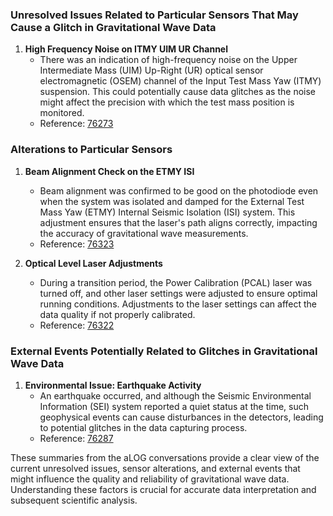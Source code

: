 ### Unresolved Issues Related to Particular Sensors That May Cause a Glitch in Gravitational Wave Data

1. **High Frequency Noise on ITMY UIM UR Channel**
   - There was an indication of high-frequency noise on the Upper Intermediate Mass (UIM) Up-Right (UR) optical sensor electromagnetic (OSEM) channel of the Input Test Mass Yaw (ITMY) suspension. This could potentially cause data glitches as the noise might affect the precision with which the test mass position is monitored.
   - Reference: [76273](https://alog.ligo-la.caltech.edu/aLOG/index.php?callRep=76273)

### Alterations to Particular Sensors

1. **Beam Alignment Check on the ETMY ISI**
   - Beam alignment was confirmed to be good on the photodiode even when the system was isolated and damped for the External Test Mass Yaw (ETMY) Internal Seismic Isolation (ISI) system. This adjustment ensures that the laser's path aligns correctly, impacting the accuracy of gravitational wave measurements.
   - Reference: [76323](https://alog.ligo-la.caltech.edu/aLOG/index.php?callRep=76323)

2. **Optical Level Laser Adjustments**
   - During a transition period, the Power Calibration (PCAL) laser was turned off, and other laser settings were adjusted to ensure optimal running conditions. Adjustments to the laser settings can affect the data quality if not properly calibrated.
   - Reference: [76322](https://alog.ligo-la.caltech.edu/aLOG/index.php?callRep=76322)

### External Events Potentially Related to Glitches in Gravitational Wave Data

1. **Environmental Issue: Earthquake Activity**
   - An earthquake occurred, and although the Seismic Environmental Information (SEI) system reported a quiet status at the time, such geophysical events can cause disturbances in the detectors, leading to potential glitches in the data capturing process.
   - Reference: [76287](https://alog.ligo-la.caltech.edu/aLOG/index.php?callRep=76287)

These summaries from the aLOG conversations provide a clear view of the current unresolved issues, sensor alterations, and external events that might influence the quality and reliability of gravitational wave data. Understanding these factors is crucial for accurate data interpretation and subsequent scientific analysis.